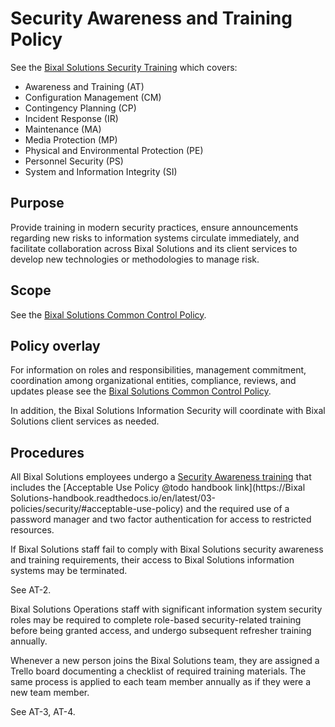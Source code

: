 # Security Awareness and Training Policy

See the [Bixal Solutions Security Training](https://learning.bixal.com) which covers:

* Awareness and Training (AT)
* Configuration Management (CM)
* Contingency Planning (CP)
* Incident Response (IR)
* Maintenance (MA)
* Media Protection (MP)
* Physical and Environmental Protection (PE)
* Personnel Security (PS)
* System and Information Integrity (SI)

## Purpose

Provide training in modern security practices, ensure announcements regarding new risks to information systems circulate immediately, and facilitate collaboration across Bixal Solutions and its client services to develop new technologies or methodologies to manage risk.

## Scope

See the [Bixal Solutions Common Control Policy](BixalSolutions-Common-Control-Policy.md).

## Policy overlay

For information on roles and responsibilities, management commitment, coordination among
organizational entities, compliance, reviews, and updates please see the
[Bixal Solutions Common Control Policy](BixalSolutions-Common-Control-Policy.md).

In addition, the Bixal Solutions Information Security will coordinate with Bixal Solutions
client services as needed.

## Procedures

All Bixal Solutions employees undergo a
[Security Awareness training](https://learning.bixal.com) that includes the
[Acceptable Use Policy @todo handbook link](https://Bixal Solutions-handbook.readthedocs.io/en/latest/03-policies/security/#acceptable-use-policy)
and the required use of a password manager and two factor authentication for access to
restricted resources.

If Bixal Solutions staff fail to comply with Bixal Solutions security awareness and training
requirements, their access to Bixal Solutions information systems may be terminated.

See AT-2.

Bixal Solutions Operations staff with significant information system security roles may be
required to complete role-based security-related training before being granted access, and
undergo subsequent refresher training annually.

Whenever a new person joins the Bixal Solutions team, they are assigned a Trello board
documenting a checklist of required training materials. The same process is applied to
each team member annually as if they were a new team member.

See AT-3, AT-4.
